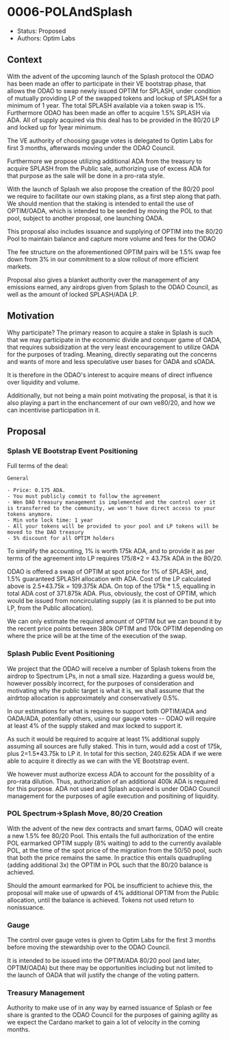# 0006-POLAndSplash

- Status: Proposed
- Authors: Optim Labs

## Context

With the advent of the upcoming launch of the Splash protocol the ODAO has been made an offer to participate in their VE bootstrap phase, that allows the ODAO to swap newly issued OPTIM for SPLASH, under condition of mutually providing LP of the swapped tokens and lockup of SPLASH for a minimum of 1 year. The total SPLASH available via a token swap is 1%. Furthermore ODAO has been made an offer to acquire 1.5% SPLASH via ADA. All of supply acquired via this deal has to be provided in the 80/20 LP and locked up for 1year minimum.

The VE authority of choosing gauge votes is delegated to Optim Labs for first 3 months, afterwards moving under the ODAO Council.

Furthermore we propose utilizing additional ADA from the treasury to acquire SPLASH from the Public sale, authorizing use of excess ADA for that purpose as the sale will be done in a pro-rata style. 

With the launch of Splash we also propose the creation of the 80/20 pool we require to facilitate our own staking plans, as a first step along that path. We should mention that the staking is intended to entail the use of OPTIM/OADA, which is intended to be seeded by moving the POL to that pool, subject to another proposal, one launching OADA. 

This proposal also includes issuance and supplying of OPTIM into the 80/20 Pool to maintain balance and capture more volume and fees for the ODAO

The fee structure on the aforementioned OPTIM pairs will be 1.5% swap fee down from 3% in our commitment to a slow rollout of more efficient markets. 

Proposal also gives a blanket authority over the management of any emissions earned, any airdrops given from Splash to the ODAO Council, as well as the amount of locked SPLASH/ADA LP. 

## Motivation

Why participate? The primary reason to acquire a stake in Splash is such that we may participate in the economic divide and conquer game of OADA, that requires subsidization at the very least encouragement to utilize OADA for the purposes of trading. Meaning, directly separating out the concerns and wants of more and less speculative user bases for OADA and sOADA.

It is therefore in the ODAO's interest to acquire means of direct influence over liquidity and volume. 

Additionally, but not being a main point motivating the proposal, is that it is also playing a part in the enchancement of our own ve80/20, and how we can incentivise participation in it.

## Proposal

### Splash VE Bootstrap Event Positioning 

Full terms of the deal:

```
General

- Price: 0.175 ADA. 
- You must publicly commit to follow the agreement
- Wen DAO treasury management is implemented and the control over it is transferred to the community, we won't have direct access to your tokens anymore.
- Min vote lock time: 1 year
- All your tokens will be provided to your pool and LP tokens will be moved to the DAO treasury
- 5% discount for all OPTIM holders
```

To simplify the accounting, 1% is worth 175k ADA, and to provide it as per terms of the agreement into LP requires 175/8*2 = 43.75k ADA in the 80/20. 

ODAO is offered a swap of OPTIM at spot price for 1% of SPLASH, and, 1.5% guaranteed SPLASH allocation with ADA. Cost of the LP calculated above is 2.5*43.75k = 109.375k ADA.
On top of the 175k * 1.5, equalling in total ADA cost of 371.875k ADA. Plus, obviously, the cost of OPTIM, which would be issued from noncirculating supply (as it is planned to be put into LP, from the Public allocation). 

We can only estimate the required amount of OPTIM but we can bound it by the recent price points between 380k OPTIM and 170k OPTIM depending on where the price will be at the time of the execution of the swap.

### Splash Public Event Positioning

We project that the ODAO will receive a number of Splash tokens from the airdrop to Spectrum LPs, in not a small size. Hazarding a guess would be, however possibly incorrect, for the purposes of consideration and motivating why the public target is what it is, we shall assume that the airdrtop allocation is approximately and conservatively 0.5%. 

In our estimations for what is requires to support both OPTIM/ADA and OADA/ADA, potentially others, using our gauge votes -- ODAO will require at least 4% of the supply staked and max locked to support it. 

As such it would be required to acquire at least 1% additional supply assuming all sources are fully staked. This in turn, would add a cost of 175k, plus 2=1.5*43.75k to LP it. 
In total for this section, 240.625k ADA if we were able to acquire it directly as we can with the VE Bootstrap event. 

We however must authorize excess ADA to account for the possiblity of a pro-rata dilution. Thus, authorization of an additional 400k ADA is required for this purpose. ADA not used and Splash acquired is under ODAO Council management for the purposes of agile execution and positining of liquidity.

### POL Spectrum->Splash Move, 80/20 Creation

With the advent of the new dex contracts and smart farms, ODAO will create a new 1.5% fee 80/20 Pool. This entails the full authorization of the entire POL earmarked OPTIM supply (8% waiting) to add to the currently available POL, at the time of the spot price of the migration from the 50/50 pool, such that both the price remains the same. In practice this entails quadrupling (adding additional 3x) the OPTIM in POL such that the 80/20 balance is achieved. 

Should the amount earmarked for POL be insufficient to achieve this, the proposal will make use of upwards of 4% additional OPTIM from the Public allocation, until the balance is achieved. Tokens not used return to nonissuance. 

### Gauge 

The control over gauge votes is given to Optim Labs for the first 3 months before moving the stewardship over to the ODAO Council. 

It is intended to be issued into the OPTIM/ADA 80/20 pool (and later, OPTIM/OADA) but there may be opportunities including but not limited to the launch of OADA that will justify the change of the voting pattern. 

### Treasury Management 

Authority to make use of in any way by earned issuance of Splash or fee share is granted to the ODAO Council for the purposes of gaining agility as we expect the Cardano market to gain a lot of velocity in the coming months. 